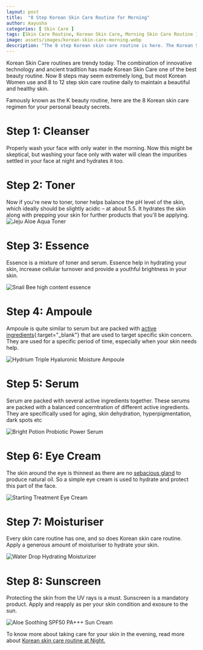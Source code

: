 ```yaml
---
layout: post
title:  "8 Step Korean Skin Care Routine for Morning"
author: Aayusha
categories: [ Skin Care ]
tags: [Skin Care Routine, Korean Skin Care, Morning Skin Care Routine ]
image: assets/images/korean-skin-care-morning.webp
description: "The 8 step Korean skin care routine is here. The Korean Skin Care Steps are super easy for glass skin."
---
```


Korean Skin Care routines are trendy today. The combination of innovative technology and ancient tradition has made Korean Skin Care one of the best beauty routine. Now 8 steps may seem extremely long, but most Korean Women use and 8 to 12 step skin care routine daily to maintain a beautiful and healthy skin. 

Famously known as the K beauty routine, here are the 8 Korean skin care regimen for your personal beauty secrets.

# Step 1: Cleanser
Properly wash your face with only water in the morning. Now this might be skeptical, but washing your face only with water will clean the impurities settled in your face at night and hydrates it too. 

# Step 2: Toner
Now if you're new to toner, toner helps balance the pH level of the skin, which ideally should be slightly acidic – at about 5.5. It hydrates the skin along with prepping your skin for further products that you'll be applying.
![Jeju Aloe Aqua Toner](/assets/images/aloe-toner.webp "Jeju Aloe Aqua Toner ")


# Step 3: Essence
Essence is a mixture of toner and serum. Essence help in hydrating your skin, increase cellular turnover and provide a youthful brightness in your skin.

![Snail Bee high content essence ](/assets/images/Snail-essence.webp "Snail Bee high content essence ")

# Step 4: Ampoule
Ampoule is quite similar to serum but are packed with [active ingredients](https://sheenycare.com/active-ingredients-for-skin-care/){:target="_blank"} that are used to target specific skin concern. They are used for a specific period of time, especially when your skin needs help.

![Hydrium Triple Hyaluronic Moisture Ampoule](/assets/images/ampoule.webp "Hydrium Triple Hyaluronic Moisture Ampoule")

# Step 5: Serum
Serum are packed with several active ingredients together. These serums are packed with a balanced concerntration of different active ingredients. They are specifically used for aging, skin dehydration, hyperpigmentation, dark spots etc 

![Bright Potion Probiotic Power Serum](/assets/images/serum.webp "Bright Potion Probiotic Power Serum")

# Step 6: Eye Cream
The skin around the eye is thinnest as there are no <a href="https://www.google.com/search?channel=fs&client=ubuntu&q=sebaceous+glands" rel="nofollow" target="_blank"> sebacious gland</a> to produce natural oil. So a simple eye cream is used to hydrate and protect this part of the face.

![Starting Treatment Eye Cream ](/assets/images/eyecream.webp "Starting Treatment Eye Cream ")

# Step 7: Moisturiser
Every skin care routine has one, and so does Korean skin care routine. Apply a generous amount of moisturiser to hydrate your skin.

![Water Drop Hydrating Moisturizer](/assets/images/moisturiser.webp "Water Drop Hydrating Moisturizer")

# Step 8: Sunscreen
Protecting the skin from the UV rays is a must. Sunscreen is a mandatory product. Apply and reapply as per your skin condition and exosure to the sun.

![Aloe Soothing SPF50 PA+++ Sun Cream](/assets/images/sunscreen.webp "Aloe Soothing SPF50 PA+++ Sun Cream")

To know more about taking care for your skin in the evening, read more about <a href="https://sheenycare.com/korean-skin-care-routine-night/" rel="dofollow" target="_blank">Korean skin care routine at Night.</a>
